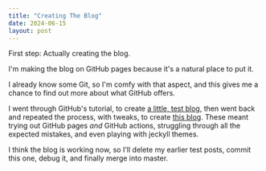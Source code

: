 ```yaml
---
title: "Creating The Blog"
date: 2024-06-15
layout: post
---
```


First step: Actually creating the blog.

I'm making the blog on GitHub pages because it's a natural place to put it.

I already know some Git, so I'm comfy with that aspect,
and this gives me a chance to find out more about what GitHub offers.

I went through GitHub's tutorial, to create [a little, test blog](https://jsh.github.io/skills-github-pages),
then went back and repeated the process, with tweaks, to create [this blog](https://jsh.github.io/learn-generating-functions).
These meant trying out GitHub pages _and_ GitHub actions, struggling through all the expected mistakes, and even playing with jeckyll themes.

I think the blog is working now, so I'll delete my earlier test posts, commit this one, debug it, and finally merge into master.
